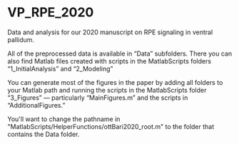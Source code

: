 # VP_RPE_2020
Data and analysis for our 2020 manuscript on RPE signaling in ventral pallidum.

All of the preprocessed data is available in “Data” subfolders. There you can also find Matlab files created with scripts in the MatlabScripts folders “1_InitialAnalysis” and “2_Modeling”

You can generate most of the figures in the paper by adding all folders to your Matlab path and running the scripts in the MatlabScripts folder “3_Figures” — particularly “MainFigures.m” and the scripts in “AdditionalFigures.”

You'll want to change the pathname in "MatlabScripts/HelperFunctions/ottBari2020_root.m" to the folder that contains the Data folder.
